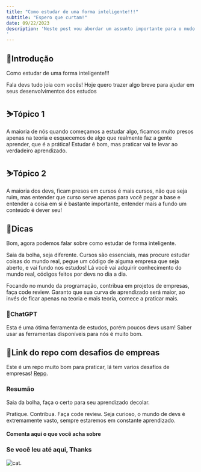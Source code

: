 ```yaml
---
title: "Como estudar de uma forma inteligente!!!"
subtitle: "Espero que curtam!"
date: 09/22/2023
description: 'Neste post vou abordar um assunto importante para o mudo dev, confere ae!
'
---
```

## 🔰Introdução

Como estudar de uma forma inteligente!!!

Fala devs tudo joia com vocês!
Hoje quero trazer algo breve para ajudar em seus desenvolvimentos dos estudos

## ⛷️Tópico 1

A maioria de nós quando começamos a estudar algo, ficamos muito presos apenas na teoria e esquecemos de algo que realmente faz a gente aprender, que é a prática!
Estudar é bom, mas praticar vai te levar ao verdadeiro aprendizado.

## ⛷️Tópico 2

A maioria  dos devs, ficam presos em cursos é mais cursos, não que seja ruim, mas entender que curso serve apenas para você pegar a base e entender a coisa em si é bastante importante, entender mais a fundo um conteúdo é dever seu!

## 🚀Dicas

Bom, agora podemos falar sobre como estudar de forma inteligente.

Saia da bolha, seja diferente. Cursos são essenciais, mas procure estudar  coisas do mundo real, pegue um código de alguma empresa que seja aberto, e vai fundo nos estudos! Lá você vai adquirir conhecimento do mundo real, códigos feitos por devs no dia a dia.

Focando no mundo da programação, contribua em projetos de empresas, faça code review.
Garanto que sua curva de aprendizado será maior, ao invés de ficar apenas na teoria e mais teoria, comece a praticar mais.

### 🦾ChatGPT

Esta é uma ótima ferramenta de estudos, porém poucos devs usam! Saber usar as ferramentas disponíveis para nós é muito bom.

## 🔗Link do repo com desafios de empreas

Este é um repo muito bom para praticar, lá tem varios desafios de empresas!
[Repo](https://github.com/felipefialho/frontend-challenges).

### Resumão

Saia da bolha, faça o certo para seu aprendizado decolar.

Pratique.
Contribua.
Faça code review.
Seja curioso, o mundo de devs é extremamente vasto, sempre estaremos em constante aprendizado.

#### Comenta aqui o que você acha sobre

### Se você leu até aqui, Thanks

![cat](https://media.giphy.com/media/12HZukMBlutpoQ/giphy.gif).
